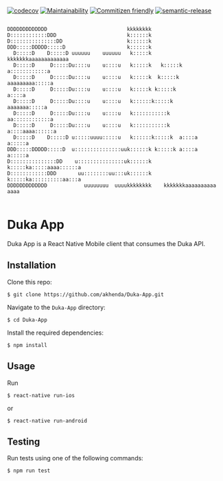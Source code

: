 [![codecov](https://codecov.io/gh/akhenda/AlphaRN/branch/develop/graph/badge.svg)](https://codecov.io/gh/akhenda/AlphaRN) [![Maintainability](https://api.codeclimate.com/v1/badges/a30f0f09ffab02c0e57d/maintainability)](https://codeclimate.com/github/akhenda/AlphaRN/maintainability) [![Commitizen friendly](https://img.shields.io/badge/commitizen-friendly-brightgreen.svg)](http://commitizen.github.io/cz-cli/) [![semantic-release](https://img.shields.io/badge/%20%20%F0%9F%93%A6%F0%9F%9A%80-semantic--release-e10079.svg)](https://github.com/semantic-release/semantic-release)

```
                                                                    
DDDDDDDDDDDDD                          kkkkkkkk                           
D::::::::::::DDD                       k::::::k                           
D:::::::::::::::DD                     k::::::k                           
DDD:::::DDDDD:::::D                    k::::::k                           
  D:::::D    D:::::D uuuuuu    uuuuuu   k:::::k    kkkkkkkaaaaaaaaaaaaa   
  D:::::D     D:::::Du::::u    u::::u   k:::::k   k:::::k a::::::::::::a  
  D:::::D     D:::::Du::::u    u::::u   k:::::k  k:::::k  aaaaaaaaa:::::a 
  D:::::D     D:::::Du::::u    u::::u   k:::::k k:::::k            a::::a 
  D:::::D     D:::::Du::::u    u::::u   k::::::k:::::k      aaaaaaa:::::a 
  D:::::D     D:::::Du::::u    u::::u   k:::::::::::k     aa::::::::::::a 
  D:::::D     D:::::Du::::u    u::::u   k:::::::::::k    a::::aaaa::::::a 
  D:::::D    D:::::D u:::::uuuu:::::u   k::::::k:::::k  a::::a    a:::::a 
DDD:::::DDDDD:::::D  u:::::::::::::::uuk::::::k k:::::k a::::a    a:::::a 
D:::::::::::::::DD    u:::::::::::::::uk::::::k  k:::::ka:::::aaaa::::::a 
D::::::::::::DDD       uu::::::::uu:::uk::::::k   k:::::ka::::::::::aa:::a
DDDDDDDDDDDDD            uuuuuuuu  uuuukkkkkkkk    kkkkkkkaaaaaaaaaa  aaaa
                                                                          

```

# Duka App
Duka App is a React Native Mobile client that consumes the Duka API.

## Installation

Clone this repo:

```
$ git clone https://github.com/akhenda/Duka-App.git
```

Navigate to the `Duka-App` directory:

```
$ cd Duka-App
```

Install the required dependencies:

```
$ npm install
```

## Usage

Run

```
$ react-native run-ios
```

or

```
$ react-native run-android
```


## Testing

Run tests using one of the following commands:

```
$ npm run test
```

